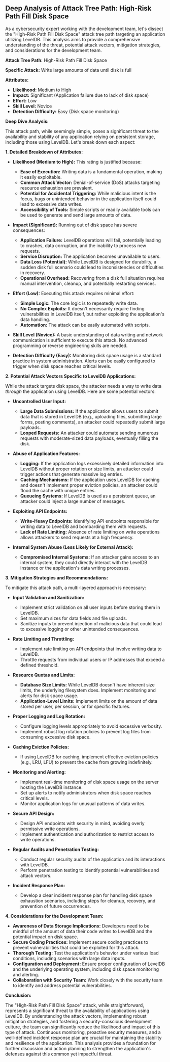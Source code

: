 ## Deep Analysis of Attack Tree Path: High-Risk Path Fill Disk Space

As a cybersecurity expert working with the development team, let's dissect the "High-Risk Path Fill Disk Space" attack tree path targeting an application utilizing LevelDB. This analysis aims to provide a comprehensive understanding of the threat, potential attack vectors, mitigation strategies, and considerations for the development team.

**Attack Tree Path:** High-Risk Path Fill Disk Space

**Specific Attack:** Write large amounts of data until disk is full

**Attributes:**

*   **Likelihood:** Medium to High
*   **Impact:** Significant (Application failure due to lack of disk space)
*   **Effort:** Low
*   **Skill Level:** Novice
*   **Detection Difficulty:** Easy (Disk space monitoring)

**Deep Dive Analysis:**

This attack path, while seemingly simple, poses a significant threat to the availability and stability of any application relying on persistent storage, including those using LevelDB. Let's break down each aspect:

**1. Detailed Breakdown of Attributes:**

*   **Likelihood (Medium to High):** This rating is justified because:
    *   **Ease of Execution:**  Writing data is a fundamental operation, making it easily exploitable.
    *   **Common Attack Vector:**  Denial-of-service (DoS) attacks targeting resource exhaustion are prevalent.
    *   **Potential for Accidental Triggering:**  While malicious intent is the focus, bugs or unintended behavior in the application itself could lead to excessive data writes.
    *   **Accessibility of Tools:**  Simple scripts or readily available tools can be used to generate and send large amounts of data.

*   **Impact (Significant):**  Running out of disk space has severe consequences:
    *   **Application Failure:** LevelDB operations will fail, potentially leading to crashes, data corruption, and the inability to process new requests.
    *   **Service Disruption:** The application becomes unavailable to users.
    *   **Data Loss (Potential):**  While LevelDB is designed for durability, a sudden disk full scenario could lead to inconsistencies or difficulties in recovery.
    *   **Operational Overhead:**  Recovering from a disk full situation requires manual intervention, cleanup, and potentially restarting services.

*   **Effort (Low):**  Executing this attack requires minimal effort:
    *   **Simple Logic:**  The core logic is to repeatedly write data.
    *   **No Complex Exploits:**  It doesn't necessarily require finding vulnerabilities in LevelDB itself, but rather exploiting the application's data handling.
    *   **Automation:**  The attack can be easily automated with scripts.

*   **Skill Level (Novice):**  A basic understanding of data writing and network communication is sufficient to execute this attack. No advanced programming or reverse engineering skills are needed.

*   **Detection Difficulty (Easy):**  Monitoring disk space usage is a standard practice in system administration. Alerts can be easily configured to trigger when disk space reaches critical levels.

**2. Potential Attack Vectors Specific to LevelDB Applications:**

While the attack targets disk space, the attacker needs a way to write data *through* the application using LevelDB. Here are some potential vectors:

*   **Uncontrolled User Input:**
    *   **Large Data Submissions:**  If the application allows users to submit data that is stored in LevelDB (e.g., uploading files, submitting large forms, posting comments), an attacker could repeatedly submit large payloads.
    *   **Looped Requests:**  An attacker could automate sending numerous requests with moderate-sized data payloads, eventually filling the disk.

*   **Abuse of Application Features:**
    *   **Logging:** If the application logs excessively detailed information into LevelDB without proper rotation or size limits, an attacker could trigger actions that generate massive log entries.
    *   **Caching Mechanisms:** If the application uses LevelDB for caching and doesn't implement proper eviction policies, an attacker could flood the cache with unique entries.
    *   **Queueing Systems:** If LevelDB is used as a persistent queue, an attacker could inject a large number of messages.

*   **Exploiting API Endpoints:**
    *   **Write-Heavy Endpoints:**  Identifying API endpoints responsible for writing data to LevelDB and bombarding them with requests.
    *   **Lack of Rate Limiting:**  Absence of rate limiting on write operations allows attackers to send requests at a high frequency.

*   **Internal System Abuse (Less Likely for External Attack):**
    *   **Compromised Internal Systems:**  If an attacker gains access to an internal system, they could directly interact with the LevelDB instance or the application's data writing processes.

**3. Mitigation Strategies and Recommendations:**

To mitigate this attack path, a multi-layered approach is necessary:

*   **Input Validation and Sanitization:**
    *   Implement strict validation on all user inputs before storing them in LevelDB.
    *   Set maximum sizes for data fields and file uploads.
    *   Sanitize inputs to prevent injection of malicious data that could lead to excessive logging or other unintended consequences.

*   **Rate Limiting and Throttling:**
    *   Implement rate limiting on API endpoints that involve writing data to LevelDB.
    *   Throttle requests from individual users or IP addresses that exceed a defined threshold.

*   **Resource Quotas and Limits:**
    *   **Database Size Limits:** While LevelDB doesn't have inherent size limits, the underlying filesystem does. Implement monitoring and alerts for disk space usage.
    *   **Application-Level Limits:**  Implement limits on the amount of data stored per user, per session, or for specific features.

*   **Proper Logging and Log Rotation:**
    *   Configure logging levels appropriately to avoid excessive verbosity.
    *   Implement robust log rotation policies to prevent log files from consuming excessive disk space.

*   **Caching Eviction Policies:**
    *   If using LevelDB for caching, implement effective eviction policies (e.g., LRU, LFU) to prevent the cache from growing indefinitely.

*   **Monitoring and Alerting:**
    *   Implement real-time monitoring of disk space usage on the server hosting the LevelDB instance.
    *   Set up alerts to notify administrators when disk space reaches critical levels.
    *   Monitor application logs for unusual patterns of data writes.

*   **Secure API Design:**
    *   Design API endpoints with security in mind, avoiding overly permissive write operations.
    *   Implement authentication and authorization to restrict access to write operations.

*   **Regular Audits and Penetration Testing:**
    *   Conduct regular security audits of the application and its interactions with LevelDB.
    *   Perform penetration testing to identify potential vulnerabilities and attack vectors.

*   **Incident Response Plan:**
    *   Develop a clear incident response plan for handling disk space exhaustion scenarios, including steps for cleanup, recovery, and prevention of future occurrences.

**4. Considerations for the Development Team:**

*   **Awareness of Data Storage Implications:**  Developers need to be mindful of the amount of data their code writes to LevelDB and the potential impact on disk space.
*   **Secure Coding Practices:**  Implement secure coding practices to prevent vulnerabilities that could be exploited for this attack.
*   **Thorough Testing:**  Test the application's behavior under various load conditions, including scenarios with large data inputs.
*   **Configuration and Deployment:**  Ensure proper configuration of LevelDB and the underlying operating system, including disk space monitoring and alerting.
*   **Collaboration with Security Team:**  Work closely with the security team to identify and address potential vulnerabilities.

**Conclusion:**

The "High-Risk Path Fill Disk Space" attack, while straightforward, represents a significant threat to the availability of applications using LevelDB. By understanding the attack vectors, implementing robust mitigation strategies, and fostering a security-conscious development culture, the team can significantly reduce the likelihood and impact of this type of attack. Continuous monitoring, proactive security measures, and a well-defined incident response plan are crucial for maintaining the stability and resilience of the application. This analysis provides a foundation for further discussion and action planning to strengthen the application's defenses against this common yet impactful threat.
